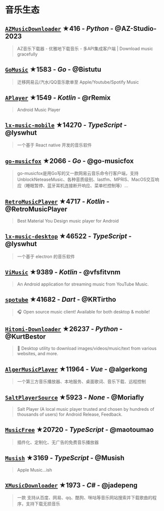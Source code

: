# 音乐生态

## [`AZMusicDownloader`](https://github.com/AZ-Studio-2023/AZMusicDownloader) ★416 - _Python_ - @AZ-Studio-2023
> AZ音乐下载器 - 优雅地下载音乐 - 多API集成客户端 | Download music gracefully

## [`GoMusic`](https://github.com/Bistutu/GoMusic) ★1583 - _Go_ - @Bistutu
> 迁移网易云/汽水/QQ音乐歌单至 Apple/Youtube/Spotify Music

## [`APlayer`](https://github.com/rRemix/APlayer) ★1549 - _Kotlin_ - @rRemix
> Android Music Player

## [`lx-music-mobile`](https://github.com/lyswhut/lx-music-mobile) ★14270 - _TypeScript_ - @lyswhut
> 一个基于 React native 开发的音乐软件

## [`go-musicfox`](https://github.com/go-musicfox/go-musicfox) ★2066 - _Go_ - @go-musicfox
> go-musicfox是用Go写的又一款网易云音乐命令行客户端，支持UnblockNeteaseMusic、各种音质级别、lastfm、MPRIS、MacOS交互响应（睡眠暂停、蓝牙耳机连接断开响应、菜单栏控制等）...

## [`RetroMusicPlayer`](https://github.com/RetroMusicPlayer/RetroMusicPlayer) ★4717 - _Kotlin_ - @RetroMusicPlayer
> Best Material You Design music player for Android

## [`lx-music-desktop`](https://github.com/lyswhut/lx-music-desktop) ★46522 - _TypeScript_ - @lyswhut
> 一个基于 electron 的音乐软件

## [`ViMusic`](https://github.com/vfsfitvnm/ViMusic) ★9389 - _Kotlin_ - @vfsfitvnm
> An Android application for streaming music from YouTube Music.

## [`spotube`](https://github.com/KRTirtho/spotube) ★41682 - _Dart_ - @KRTirtho
> 🎧 Open source music client! Available for both desktop & mobile!

## [`Hitomi-Downloader`](https://github.com/KurtBestor/Hitomi-Downloader) ★26237 - _Python_ - @KurtBestor
> :cake: Desktop utility to download images/videos/music/text from various websites, and more.

## [`AlgerMusicPlayer`](https://github.com/algerkong/AlgerMusicPlayer) ★11964 - _Vue_ - @algerkong
> 一个第三方音乐播放器、本地服务、桌面歌词、音乐下载、远程控制

## [`SaltPlayerSource`](https://github.com/Moriafly/SaltPlayerSource) ★5923 - _None_ - @Moriafly
> Salt Player (A local music player trusted and chosen by hundreds of thousands of users) for Android Release, Feedback.

## [`MusicFree`](https://github.com/maotoumao/MusicFree) ★20720 - _TypeScript_ - @maotoumao
> 插件化、定制化、无广告的免费音乐播放器

## [`Musish`](https://github.com/Musish/Musish) ★3169 - _TypeScript_ - @Musish
> Apple Music...ish 

## [`XMusicDownloader`](https://github.com/jadepeng/XMusicDownloader) ★1973 - _C#_ - @jadepeng
> 一款 支持从百度、网易、qq、酷狗、咪咕等音乐网站搜索并下载歌曲的程序，支持下载无损音乐

